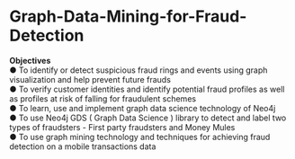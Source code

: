 # Graph-Data-Mining-for-Fraud-Detection
__Objectives__  <br>
● To identify or detect suspicious fraud rings and events using graph visualization and help prevent future frauds <br>
● To verify customer identities and identify potential fraud profiles as well as profiles at risk of falling for fraudulent schemes <br>
● To learn, use and implement graph data science technology of Neo4j <br>
● To use Neo4j GDS ( Graph Data Science ) library to detect and label two types of fraudsters - First party fraudsters and Money Mules <br>
● To use graph mining technology and techniques for achieving fraud detection on a mobile transactions data <br>
